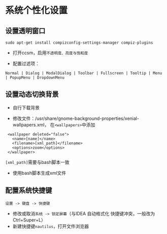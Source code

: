 # 系统个性化设置
## 设置透明窗口
```
sudo apt-get install compizconfig-settings-manager compiz-plugins
```
+ 打开ccsm，启用`不透明度、亮度与饱和度`

+ 配置过滤项：
```
Normal | Dialog | ModalDialog | Toolbar | Fullscreen | Tooltip | Menu | PopupMenu | DropdownMenu
```

## 设置动态切换背景
+ 自行下载背景

+ 修改文件：/usr/share/gnome-background-properties/xenial-wallpapers.xml， 在`<wallpapers>`中添加
```
 <wallpaper deleted="false">
   <name>[name]</name>
   <filename>[xml_path]</filename>
   <options>zoom</options>
 </wallpaper>
 ```
`[xml_path]`需要与bash脚本一致
+ 使用bash脚本生成xml文件


## 配置系统快捷键
`设置 -> 键盘 -> 快捷键`
+ 修改或取消`系统 -> 锁定屏幕`（与IDEA 自动格式化 快捷键冲突，一般改为Ctrl+Super+L）
+ 新建快捷键`nautilus`，打开文件浏览器

